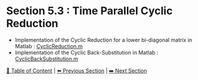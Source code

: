 # Section 5.3 : Time Parallel Cyclic Reduction

- Implementation of the Cyclic Reduction for a lower bi-diagonal matrix in Matlab : [CyclicReduction.m](./CyclicReduction.m) 
- Implementation of the Cyclic Back-Substitution in Matlab : [CyclicBackSubstitution.m](./CyclicBackSubstitution.m)

[:book: Table of Content](../../README.md) | [:arrow_left: Previous Section](../sec5.2/README.md) | [:arrow_right: Next Section](../sec5.4/README.md)